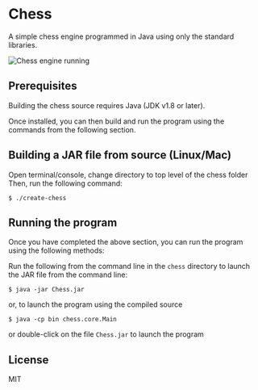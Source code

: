 # Chess

A simple chess engine programmed in Java using only the standard libraries.

![Chess engine running](https://seanjparker.com/img/repos/gh_main_chess.png)

## Prerequisites
Building the chess source requires Java (JDK v1.8 or later).

Once installed, you can then build and run the program using the commands from the following section.

## Building a JAR file from source (Linux/Mac)
Open terminal/console, change directory to top level of the chess folder
Then, run the following command:
```
$ ./create-chess
```

## Running the program
Once you have completed the above section, you can run the program using the following methods:

Run the following from the command line in the `chess` directory to launch the JAR file from the command line:
```
$ java -jar Chess.jar
```
or, to launch the program using the compiled source
```
$ java -cp bin chess.core.Main
```
or double-click on the file `Chess.jar` to launch the program

## License
MIT
